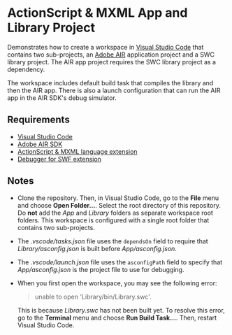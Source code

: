 # ActionScript & MXML App and Library Project

Demonstrates how to create a workspace in [Visual Studio Code](https://code.visualstudio.com/) that contains two sub-projects, an [Adobe AIR](https://airsdk.dev/) application project and a SWC library project. The AIR app project requires the SWC library project as a dependency.

The workspace includes default build task that compiles the library and then the AIR app. There is also a launch configuration that can run the AIR app in the AIR SDK's debug simulator.

## Requirements

- [Visual Studio Code](https://code.visualstudio.com/)
- [Adobe AIR SDK](https://airsdk.harman.com/)
- [ActionScript & MXML language extension](https://marketplace.visualstudio.com/items?itemName=bowlerhatllc.vscode-as3mxml)
- [Debugger for SWF extension](https://marketplace.visualstudio.com/items?itemName=bowlerhatllc.vscode-swf-debug)

## Notes

- Clone the repository. Then, in Visual Studio Code, go to the **File** menu and choose **Open Folder…**. Select the root directory of this repository. Do **not** add the _App_ and _Library_ folders as separate workspace root folders. This workspace is configured with a single root folder that contains two sub-projects.

- The _.vscode/tasks.json_ file uses the `dependsOn` field to require that _Library/asconfig.json_ is built before _App/asconfig.json_.

- The _.vscode/launch.json_ file uses the `asconfigPath` field to specify that _App/asconfig.json_ is the project file to use for debugging.

- When you first open the workspace, you may see the following error:

	> unable to open 'Library/bin/Library.swc'.

	This is because _Library.swc_ has not been built yet. To resolve this error, go to the **Terminal** menu and choose **Run Build Task…**. Then, restart Visual Studio Code.